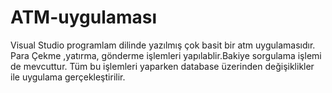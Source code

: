 # ATM-uygulaması
Visual Studio programlam dilinde yazılmış çok basit bir atm uygulamasıdır.
Para Çekme ,yatırma, gönderme işlemleri yapılablir.Bakiye sorgulama işlemi de mevcuttur.
Tüm bu işlemleri yaparken database üzerinden değişiklikler ile uygulama gerçekleştirilir.
